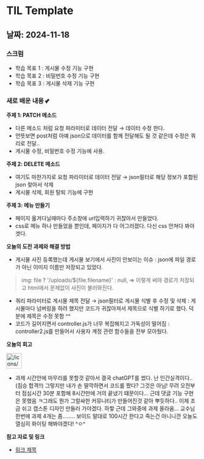 # **TIL Template**

## **날짜: 2024-11-18**

### **스크럼**

- 학습 목표 1 : 게시물 수정 기능 구현
- 학습 목표 2 : 비밀번호 수정 기능 구현
- 학습 목표 3 : 게시물 삭제 기능 구현

### **새로 배운 내용 💕**

**주제 1:  PATCH 메소드**

- 다른 메소드 처럼 요청 파라미터로 데이터 전달 → 데이터 수정 한다.
- 언뜻보면 post처럼 아예 json으로 데이터를 함께 전달해도 될 것 같은데 수정은  쿼리로 전달..
- 게시물 수정, 비밀번호 수정 기능에 사용.

**주제 2:  DELETE 메소드**

- 여기도 마찬가지로 요청 파라미터로 데이터 전달 → json필터로 해당 정보가 포함된 json 찾아서 삭제
- 게시물 삭제, 회원 탈퇴 기능에 구현

**주제 3:  메뉴 만들기** 

- 페이지 옮겨다닐때마다 주소창에 url입력하기 귀찮아서 만들었다.
- css로 메뉴 하나 만들었을 뿐인데, 페이지가 다 어그러졌다. 다신 css 안쳐다 봐야겟다.


**오늘의 도전 과제와 해결 방법**

- 게시물 사진 등록했는데 게시물 보기에서 사진이 안보이는 이슈 : json에 파일 경로가 아닌 이미지 이름만 저장되고 있었다.

> img: file ? '/uploads/${file.filename}' : null, ⇒ 이렇게 써야 경로가 저장되고 html에서 문제없이 사진이 불러와진다.
> 
- 쿼리 파라미터로 게시물 제목 전달 → json필터로 게시물 식별 후 수정 및 삭제 : 게시물마다 넘버링을 하려 했지만 코드가 귀찮아져서 제목으로 식별 하기로 했다. 덕분에 제목은 수정 못함 ^^
- 코드가 길어지면서 controller.js가 너무 복잡해지고 가독성이 떨어짐 : controller2.js를 만들어서 사용자 계정 관련 함수들을 전부 모아뒀다.

**오늘의 회고**

<aside>
<img src="/icons/heart-outline_pink.svg" alt="/icons/heart-outline_pink.svg" width="40px" />

- 과제 시간안에 마무리를 못할것 같아서 결국 chatGPT를 썼다. 난 인간실격이다.. (짐승 합격!!) 그렇지만 내가 손 딸깍하면서 코드를 짰다? 그것은 아님! 무려 오전부터 점심시간 30분 포함해 8시간만에 거의 끝냈기 떄문이다… 근데 댓글 기능 구현은 못했음 ㅋ그래도 뭔가 그럴싸한 커뮤니티가 만들어진것 같아 뿌듯하다.. 이제 조금 쉬고 캡스톤 디자인 만들러 가야겠다. 하핳 근데 그와중에 과제 올라옴… 교수님 한번에 과제 4개는 좀…….. 보이드 말대로 100시간 한다고 죽는건 아니니깐 오늘도 열심히 화이팅 해봐야겠다! ^ㅇ^
</aside>

**참고 자료 및 링크**

- [링크 제목](URL)